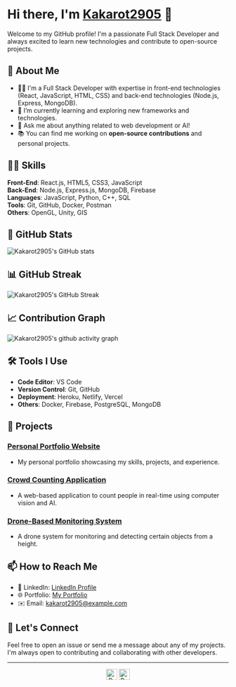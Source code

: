 # Hi there, I'm [Kakarot2905](https://github.com/kakarot2905) 👋

Welcome to my GitHub profile! I'm a passionate Full Stack Developer and always excited to learn new technologies and contribute to open-source projects.

## 🚀 About Me

- 👨‍💻 I'm a Full Stack Developer with expertise in front-end technologies (React, JavaScript, HTML, CSS) and back-end technologies (Node.js, Express, MongoDB).
- 🌱 I’m currently learning and exploring new frameworks and technologies.
- 💬 Ask me about anything related to web development or AI!
- 📚 You can find me working on **open-source contributions** and personal projects.
  
## 🧑‍💻 Skills

**Front-End**: React.js, HTML5, CSS3, JavaScript  
**Back-End**: Node.js, Express.js, MongoDB, Firebase  
**Languages**: JavaScript, Python, C++, SQL  
**Tools**: Git, GitHub, Docker, Postman  
**Others**: OpenGL, Unity, GIS

## 🌟 GitHub Stats

![Kakarot2905's GitHub stats](https://github-readme-stats.vercel.app/api?username=kakarot2905&show_icons=true&hide_title=true&count_private=true&hide=prs&theme=radical)

## 📊 GitHub Streak

![Kakarot2905's GitHub Streak](https://github-readme-streak-stats.herokuapp.com/?user=kakarot2905&theme=merko)

## 📈 Contribution Graph

![Kakarot2905's github activity graph](https://github-readme-activity-graph.vercel.app/graph?username=kakarot2905&bg_color=000000&color=ffffff&line=559948&point=0bfe3c&area=true&hide_border=true)

## 🛠️ Tools I Use

- **Code Editor**: VS Code
- **Version Control**: Git, GitHub
- **Deployment**: Heroku, Netlify, Vercel
- **Others**: Docker, Firebase, PostgreSQL, MongoDB

## 💼 Projects

### [Personal Portfolio Website](https://github.com/kakarot2905/portfolio)
- My personal portfolio showcasing my skills, projects, and experience.

### [Crowd Counting Application](https://github.com/kakarot2905/crowd-counting)
- A web-based application to count people in real-time using computer vision and AI.

### [Drone-Based Monitoring System](https://github.com/kakarot2905/drone-monitoring)
- A drone system for monitoring and detecting certain objects from a height.

## 📫 How to Reach Me

- 🔗 LinkedIn: [LinkedIn Profile](https://www.linkedin.com/in/kakarot2905)
- 🌐 Portfolio: [My Portfolio](https://portfolio-link.com)
- ✉️ Email: kakarot2905@example.com

## 🎯 Let's Connect

Feel free to open an issue or send me a message about any of my projects. I'm always open to contributing and collaborating with other developers.

---

<p align="center">
  <img src="https://komarev.com/ghpvc/?username=kakarot2905&color=dc143c&style=for-the-badge" alt="Profile Views" style="height: 25px;" />
  <a href="https://github.com/kakarot2905">
    <img src="https://img.shields.io/badge/Portfolio-543DE0?style=for-the-badge&logo=About.me&logoColor=white" alt="Portfolio" style="height: 25px;" />
  </a>
</p>
